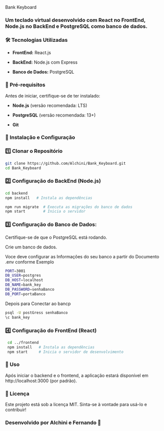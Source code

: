 Bank Keyboard

### Um teclado virtual desenvolvido com React no FrontEnd, Node.js no BackEnd e PostgreSQL como banco de dados.

### 🛠 Tecnologias Utilizadas

- **FrontEnd:** React.js

- **BackEnd:** Node.js com Express

- **Banco de Dados:** PostgreSQL

### 📌 Pré-requisitos

Antes de iniciar, certifique-se de ter instalado:

- **Node.js** (versão recomendada: LTS)

- **PostgreSQL** (versão recomendada: 13+)

- **Git**

### 🚀 Instalação e Configuração

### 1️⃣ Clonar o Repositório

```sh
git clone https://github.com/Alchini/Bank_Keyboard.git
cd Bank_Keyboard
```

### 2️⃣ Configuração do BackEnd (Node.js)

```sh
cd backend
npm install   # Instala as dependências
```
```sh
npm run migrate  # Executa as migrações do banco de dados
npm start        # Inicia o servidor
```

### 3️⃣ Configuração do Banco de Dados:

Certifique-se de que o PostgreSQL está rodando.

Crie um banco de dados.

Voce deve configurar as Informações do seu banco a partir do Documento .env conforme Exemplo

```sh
PORT=3001
DB_USER=postgres
DB_HOST=localhost
DB_NAME=bank_key
DB_PASSWORD=senhaBanco
DB_PORT=portaBanco
```

Depois para Conectar ao bancp

```sh
psql -U postGress senhaBanco
\c bank_key
```

### 4️⃣ Configuração do FrontEnd (React)

```sh
 cd ../frontend
 npm install   # Instala as dependências
 npm start     # Inicia o servidor de desenvolvimento
```

### 🎯 Uso

Após iniciar o backend e o frontend, a aplicação estará disponível em http://localhost:3000 (por padrão).

### 📜 Licença

Este projeto está sob a licença MIT. Sinta-se à vontade para usá-lo e contribuir!

### Desenvolvido por Alchini e Fernando 🚀